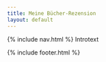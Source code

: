 ```yaml
---
title: Meine Bücher-Rezension
layout: default
---
```

{% include nav.html %}
Introtext

{% include footer.html %}
